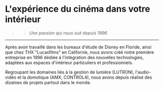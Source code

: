 # L'expérience du cinéma dans votre intérieur

>> *Une passion qui nous suit depuis 1996*

---

Après avoir travaillé dans les bureaux d'étude de Disney en Floride, ainsi que chez THX "Lucasfilms" en Californie, nous avons créé notre première entreprise en 1996 dédiée à l'intégration des nouvelles technologies, adaptées aux espaces d'intérieur particuliers et professionnels.

Regroupant les domaines liés à la gestion de lumière (LUTRON), l'audio-vidéo et la domotique (AMX, CONTROL4), nous avons depuis réalisé des dizaines de projets partout dans le monde.